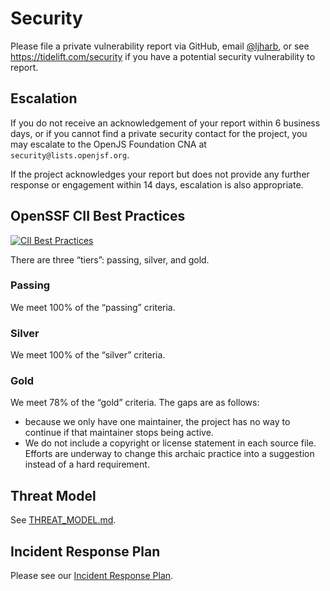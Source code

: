 # Security

Please file a private vulnerability report via GitHub, email [@ljharb](https://github.com/ljharb), or see https://tidelift.com/security if you have a potential security vulnerability to report.

## Escalation

If you do not receive an acknowledgement of your report within 6 business days, or if you cannot find a private security contact for the project, you may escalate to the OpenJS Foundation CNA at `security@lists.openjsf.org`.

If the project acknowledges your report but does not provide any further response or engagement within 14 days, escalation is also appropriate.


## OpenSSF CII Best Practices

[![CII Best Practices](https://bestpractices.coreinfrastructure.org/projects/684/badge)](https://bestpractices.coreinfrastructure.org/projects/684)

There are three “tiers”: passing, silver, and gold.

### Passing
We meet 100% of the “passing” criteria.

### Silver
We meet 100% of the “silver” criteria.

### Gold
We meet 78% of the “gold” criteria. The gaps are as follows:
  - because we only have one maintainer, the project has no way to continue if that maintainer stops being active.
  - We do not include a copyright or license statement in each source file. Efforts are underway to change this archaic practice into a suggestion instead of a hard requirement.

## Threat Model

See [THREAT_MODEL.md](.github/THREAT_MODEL.md).

## Incident Response Plan

Please see our [Incident Response Plan](.github/INCIDENT_RESPONSE_PLAN.md).
